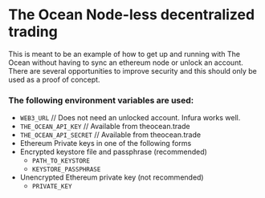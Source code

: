 # The Ocean Node-less decentralized trading
This is meant to be an example of how to get up and running with The Ocean without having to sync an ethereum node or unlock an account.  There are several opportunities to improve security and this should only be used as a proof of concept.  

### The following environment variables are used:
- `WEB3_URL`  // Does not need an unlocked account.  Infura works well.
- `THE_OCEAN_API_KEY`   // Available from theocean.trade
- `THE_OCEAN_API_SECRET`  // Available from theocean.trade
- Ethereum Private keys in one of the following forms
 - Encrypted keystore file and passphrase (recommended)
   - `PATH_TO_KEYSTORE`
   - `KEYSTORE_PASSPHRASE`
 - Unencrypted Ethereum private key (not recommended)
   - `PRIVATE_KEY`
